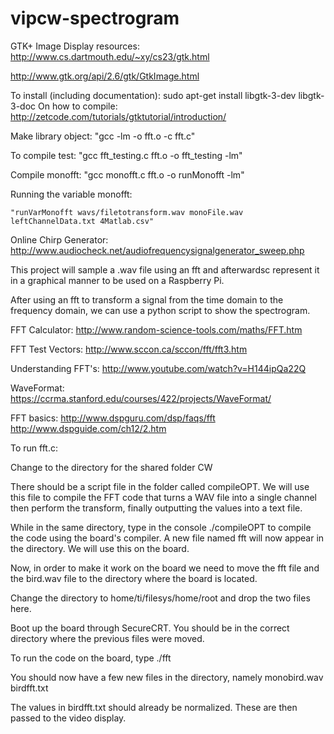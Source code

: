 vipcw-spectrogram
=================

GTK+ Image Display resources:
http://www.cs.dartmouth.edu/~xy/cs23/gtk.html

http://www.gtk.org/api/2.6/gtk/GtkImage.html

To install (including documentation): sudo apt-get install libgtk-3-dev libgtk-3-doc
On how to compile: http://zetcode.com/tutorials/gtktutorial/introduction/

Make library object: "gcc -lm -o fft.o -c fft.c"

To compile test: "gcc fft_testing.c fft.o -o fft_testing -lm"

Compile monofft: "gcc monofft.c fft.o -o runMonofft -lm"

Running the variable monofft:

	"runVarMonofft wavs/filetotransform.wav monoFile.wav leftChannelData.txt 4Matlab.csv"
	
Online Chirp Generator: http://www.audiocheck.net/audiofrequencysignalgenerator_sweep.php


This project will sample a .wav file using an fft and afterwardsc
represent it in a graphical manner to be used on a Raspberry Pi.

After using an fft to transform a signal from the time domain to the frequency
domain, we can use a python script to show the spectrogram. 

FFT Calculator: http://www.random-science-tools.com/maths/FFT.htm

FFT Test Vectors: http://www.sccon.ca/sccon/fft/fft3.htm

Understanding FFT's: http://www.youtube.com/watch?v=H144ipQa22Q

WaveFormat: https://ccrma.stanford.edu/courses/422/projects/WaveFormat/

FFT basics:
http://www.dspguru.com/dsp/faqs/fft
http://www.dspguide.com/ch12/2.htm


To run fft.c:

Change to the directory for the shared folder CW

There should be a script file in the folder called compileOPT. We will use this file to compile the FFT code that turns a WAV file into a single channel then perform the transform, finally outputting the values into a text file.

While in the same directory, type in the console ./compileOPT to compile the code using the board's compiler.
A new file named fft will now appear in the directory. We will use this on the board.

Now, in order to make it work on the board we need to move the fft file and the bird.wav file to the directory where the board is located.

Change the directory to home/ti/filesys/home/root and drop the two files here.

Boot up the board through SecureCRT. You should be in the correct directory where the previous files were moved.

To run the code on the board, type ./fft

You should now have a few new files in the directory, namely
	monobird.wav
	birdfft.txt

The values in birdfft.txt should already be normalized. These are then passed to the video display.

